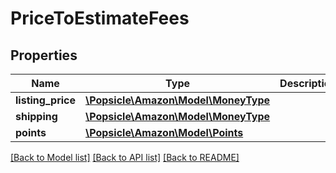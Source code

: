 # PriceToEstimateFees

## Properties
Name | Type | Description | Notes
------------ | ------------- | ------------- | -------------
**listing_price** | [**\Popsicle\Amazon\Model\MoneyType**](MoneyType.md) |  | 
**shipping** | [**\Popsicle\Amazon\Model\MoneyType**](MoneyType.md) |  | [optional] 
**points** | [**\Popsicle\Amazon\Model\Points**](Points.md) |  | [optional] 

[[Back to Model list]](../../README.md#documentation-for-models) [[Back to API list]](../../README.md#documentation-for-api-endpoints) [[Back to README]](../../README.md)

